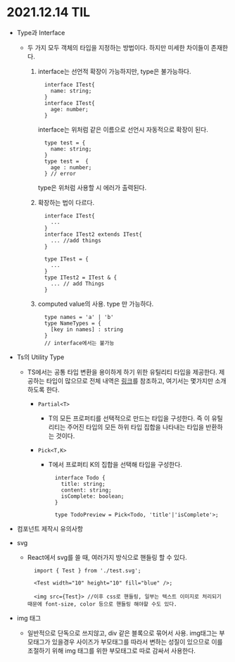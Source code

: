 # 2021.12.14 TIL

- Type과 Interface

  - 두 가지 모두 객체의 타입을 지정하는 방법이다. 하지만 미세한 차이들이 존재한다.

    1. interface는 선언적 확장이 가능하지만, type은 불가능하다.
       ```
         interface ITest{
           name: string;
         }
         interface ITest{
           age: number;
         }
       ```
       interface는 위처럼 같은 이름으로 선언시 자동적으로 확장이 된다.
       ```
         type test = {
           name: string;
         }
         type test =  {
           age : number;
         } // error
       ```
       type은 위처럼 사용할 시 에러가 출력된다.
    2. 확장하는 법이 다르다.

       ```
         interface ITest{
           ...
         }
         interface ITest2 extends ITest{
           ... //add things
         }

         type ITest = {
           ...
         }
         type ITest2 = ITest & {
           ... // add Things
         }
       ```

    3. computed value의 사용. type 만 가능하다.
       ```
         type names = 'a' | 'b'
         type NameTypes = {
           [key in names] : string
         }
         // interface에서는 불가능
       ```

- Ts의 Utility Type

  - TS에서는 공통 타입 변환을 용이하게 하기 위한 유틸리티 타입을 제공한다. 제공하는 타입이 많으므로 전체 내역은 [링크](https://typescript-kr.github.io/pages/utility-types.html)를 참조하고, 여기서는 몇가지만 소개하도록 한다.

    - `Partial<T>`
      - T의 모든 프로퍼티를 선택적으로 만드는 타입을 구성한다. 즉 이 유틸리티는 주어진 타입의 모든 하위 타입 집합을 나타내는 타입을 반환하는 것이다.
    - `Pick<T,K>`

      - T에서 프로퍼티 K의 집합을 선택해 타입을 구성한다.

        ```
          interface Todo {
            title: string;
            content: string;
            isComplete: boolean;
          }

          type TodoPreview = Pick<Todo, 'title'|'isComplete'>;
        ```

- 컴포넌트 제작시 유의사항

- svg

  - React에서 svg를 쓸 때, 여러가지 방식으로 핸들링 할 수 있다.

    ```
      import { Test } from './test.svg';

      <Test width="10" height="10" fill="blue" />;

      <img src={Test}> //이후 css로 핸들링, 일부는 텍스트 이미지로 처리되기 때문에 font-size, color 등으로 핸들링 해야할 수도 있다.
    ```

- img 태그
  - 일반적으로 단독으로 쓰지않고, div 같은 블록으로 묶어서 사용. img태그는 부모태그가 있을경우 사이즈가 부모태그를 따라서 변하는 성질이 있으므로 이를 조절하기 위해 img 태그를 위한 부모태그로 따로 감싸서 사용한다.
